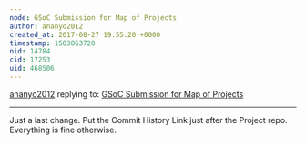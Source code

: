 ```yaml
---
node: GSoC Submission for Map of Projects
author: ananyo2012
created_at: 2017-08-27 19:55:20 +0000
timestamp: 1503863720
nid: 14784
cid: 17253
uid: 468506
---
```




[ananyo2012](../profile/ananyo2012) replying to: [GSoC Submission for Map of Projects](../notes/mridulnagpal/08-23-2017/gsoc-submission-for-map-of-projects)

----
Just  a last change. Put the Commit History Link just after the Project repo. Everything is fine otherwise.